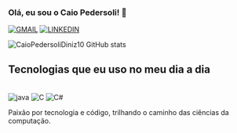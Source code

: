 ### Olá, eu sou o Caio Pedersoli! 👋

[![GMAIL](https://img.shields.io/badge/Gmail-D14836?style=for-the-badge&logo=gmail&logoColor=white)](https://mail.google.com/mail/u/0/?hl=pt-BR#inbox)
[![LINKEDIN](https://img.shields.io/badge/LinkedIn-0077B5?style=for-the-badge&logo=linkedin&logoColor=white)](https://www.linkedin.com/in/caio-diniz-b2b457268/)

![CaioPedersoliDiniz10 GitHub stats](https://github-readme-stats.vercel.app/api?username=CaioPedersoliDiniz10&show_icons=true&theme=dracula)

## Tecnologias que eu uso no meu dia a dia
<div style="display: inline_block"><br/>
    <img align="center" alt="java" src="https://img.shields.io/badge/Java-ED8B00?style=for-the-badge&logo=openjdk&logoColor=white">
    <img align="center" alt="C" src="https://img.shields.io/badge/C-00599C?style=for-the-badge&logo=c&logoColor=white">
    <img align="center" alt="C#" src="https://img.shields.io/badge/C%23-239120?style=for-the-badge&logo=c-sharp&logoColor=white">
</div>

Paixão por tecnologia e código, trilhando o caminho das ciências da computação.
